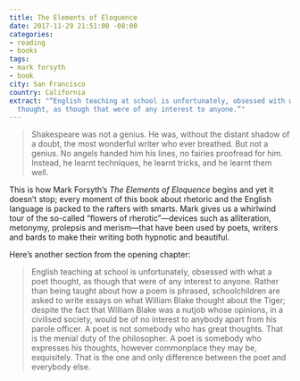 ```yaml
---
title: The Elements of Eloquence
date: 2017-11-29 21:51:00 -08:00
categories:
- reading
- books
tags:
- mark forsyth
- book
city: San Francisco
country: California
extract: "“English teaching at school is unfortunately, obsessed with what a poet
  thought, as though that were of any interest to anyone.”"
---
```


> Shakespeare was not a genius. He was, without the distant shadow of a doubt, the most wonderful writer who ever breathed. But not a genius. No angels handed him his lines, no fairies proofread for him. Instead, he learnt techniques, he learnt tricks, and he learnt them well.

This is how Mark Forsyth’s _The Elements of Eloquence_ begins and yet it doesn’t stop; every moment of this book about rhetoric and the English language is packed to the rafters with smarts. Mark gives us a whirlwind tour of the so-called “flowers of rherotic”—devices such as alliteration, metonymy, prolepsis and merism—that have been used by poets, writers and bards to make their writing both hypnotic and beautiful.

Here’s another section from the opening chapter:

> English teaching at school is unfortunately, obsessed with what a poet thought, as though that were of any interest to anyone. Rather than being taught about how a poem is phrased, schoolchildren are asked to write essays on what William Blake thought about the Tiger; despite the fact that William Blake was a nutjob whose opinions, in a civilised society, would be of no interest to anybody apart from his parole officer. A poet is not somebody who has great thoughts. That is the menial duty of the philosopher. A poet is somebody who expresses his thoughts, however commonplace they may be, exquisitely. That is the one and only difference between the poet and everybody else.
